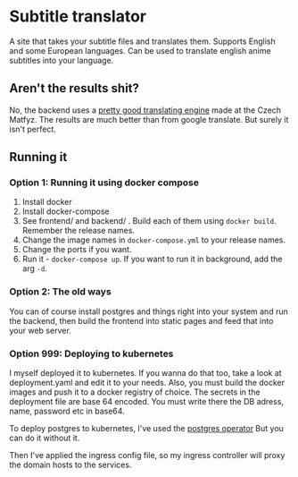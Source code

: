 # Subtitle translator

A site that takes your subtitle files and translates them.
Supports English and some European languages. Can
be used to translate english anime subtitles into your language.

## Aren't the results shit?

No, the backend uses a [pretty good translating engine](https://lindat.mff.cuni.cz/services/translation/)
made at the Czech Matfyz. The results are much better than from
google translate. But surely it isn't perfect.

## Running it

### Option 1: Running it using docker compose

1. Install docker
2. Install docker-compose
3. See frontend/ and backend/ . Build each of them using `docker build`.
Remember the release names.
4. Change the image names in `docker-compose.yml` to your release names.
5. Change the ports if you want.
6. Run it -  `docker-compose up`. If you want to run it in background,
add the arg `-d`.

### Option 2: The old ways

You can of course install postgres and things right into your
system and run the backend, then build the frontend into static pages
and feed that into your web server.

### Option 999: Deploying to kubernetes

I myself deployed it to kubernetes.
If you wanna do that too, take
a look at deployment.yaml and edit it to your needs.
Also, you must build the docker images and push it to a docker
registry of choice.
The secrets
in the deployment file are base 64 encoded. You must write there the DB
adress, name, password etc in base64.

To deploy postgres to kubernetes, I've used the [postgres operator](https://access.crunchydata.com/documentation/postgres-operator/latest/architecture/provisioning/)
But you can do it without it.

Then I've applied the ingress config file, so my ingress controller
will proxy the domain hosts to the services.
